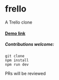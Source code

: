 # frello
A Trello clone

#### [Demo link](https://coopersamuel.github.io/frello/)


##### Contributions welcome:
```
git clone
npm install
npm run dev
```
PRs will be reviewed
